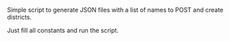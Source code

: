 Simple script to generate JSON files with a list of names to POST and create districts.

Just fill all constants and run the script.
